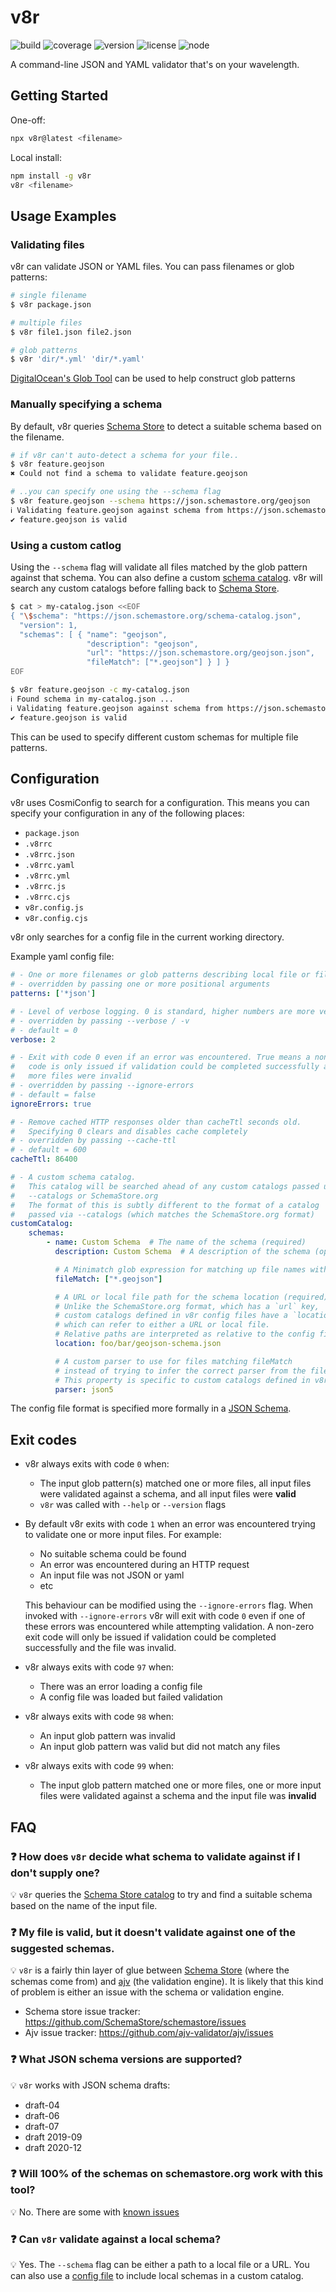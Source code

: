 # v8r

![build](https://raw.githubusercontent.com/chris48s/v8r/badges/.badges/main/build-status.svg)
![coverage](https://raw.githubusercontent.com/chris48s/v8r/badges/.badges/main/coverage.svg)
![version](https://raw.githubusercontent.com/chris48s/v8r/badges/.badges/main/package-version.svg)
![license](https://raw.githubusercontent.com/chris48s/v8r/badges/.badges/main/package-license.svg)
![node](https://raw.githubusercontent.com/chris48s/v8r/badges/.badges/main/package-node-version.svg)

A command-line JSON and YAML validator that's on your wavelength.

## Getting Started

One-off:
```bash
npx v8r@latest <filename>
```

Local install:
```bash
npm install -g v8r
v8r <filename>
```

## Usage Examples

### Validating files

v8r can validate JSON or YAML files. You can pass filenames or glob patterns:

```bash
# single filename
$ v8r package.json

# multiple files
$ v8r file1.json file2.json

# glob patterns
$ v8r 'dir/*.yml' 'dir/*.yaml'
```

[DigitalOcean's Glob Tool](https://www.digitalocean.com/community/tools/glob) can be used to help construct glob patterns

### Manually specifying a schema

By default, v8r queries [Schema Store](https://www.schemastore.org/) to detect a suitable schema based on the filename.

```bash
# if v8r can't auto-detect a schema for your file..
$ v8r feature.geojson
✖ Could not find a schema to validate feature.geojson

# ..you can specify one using the --schema flag
$ v8r feature.geojson --schema https://json.schemastore.org/geojson
ℹ Validating feature.geojson against schema from https://json.schemastore.org/geojson ...
✔ feature.geojson is valid
```

### Using a custom catlog

Using the `--schema` flag will validate all files matched by the glob pattern against that schema. You can also define a custom [schema catalog](https://json.schemastore.org/schema-catalog.json). v8r will search any custom catalogs before falling back to [Schema Store](https://www.schemastore.org/).

```bash
$ cat > my-catalog.json <<EOF
{ "\$schema": "https://json.schemastore.org/schema-catalog.json",
  "version": 1,
  "schemas": [ { "name": "geojson",
                 "description": "geojson",
                 "url": "https://json.schemastore.org/geojson.json",
                 "fileMatch": ["*.geojson"] } ] }
EOF

$ v8r feature.geojson -c my-catalog.json
ℹ Found schema in my-catalog.json ...
ℹ Validating feature.geojson against schema from https://json.schemastore.org/geojson ...
✔ feature.geojson is valid
```

This can be used to specify different custom schemas for multiple file patterns.

## Configuration

v8r uses CosmiConfig to search for a configuration. This means you can specify your configuration in any of the following places:

- `package.json`
- `.v8rrc`
- `.v8rrc.json`
- `.v8rrc.yaml`
- `.v8rrc.yml`
- `.v8rrc.js`
- `.v8rrc.cjs`
- `v8r.config.js`
- `v8r.config.cjs`

v8r only searches for a config file in the current working directory.

Example yaml config file:

```yaml
# - One or more filenames or glob patterns describing local file or files to validate
# - overridden by passing one or more positional arguments
patterns: ['*json']

# - Level of verbose logging. 0 is standard, higher numbers are more verbose
# - overridden by passing --verbose / -v
# - default = 0
verbose: 2

# - Exit with code 0 even if an error was encountered. True means a non-zero exit
#   code is only issued if validation could be completed successfully and one or
#   more files were invalid
# - overridden by passing --ignore-errors
# - default = false
ignoreErrors: true

# - Remove cached HTTP responses older than cacheTtl seconds old.
#   Specifying 0 clears and disables cache completely
# - overridden by passing --cache-ttl
# - default = 600
cacheTtl: 86400

# - A custom schema catalog.
#   This catalog will be searched ahead of any custom catalogs passed using
#   --catalogs or SchemaStore.org
#   The format of this is subtly different to the format of a catalog
#   passed via --catalogs (which matches the SchemaStore.org format)
customCatalog:
    schemas:
        - name: Custom Schema  # The name of the schema (required)
          description: Custom Schema  # A description of the schema (optional)

          # A Minimatch glob expression for matching up file names with a schema (required)
          fileMatch: ["*.geojson"]

          # A URL or local file path for the schema location (required)
          # Unlike the SchemaStore.org format, which has a `url` key,
          # custom catalogs defined in v8r config files have a `location` key
          # which can refer to either a URL or local file.
          # Relative paths are interpreted as relative to the config file location.
          location: foo/bar/geojson-schema.json

          # A custom parser to use for files matching fileMatch
          # instead of trying to infer the correct parser from the filename (optional)
          # This property is specific to custom catalogs defined in v8r config files
          parser: json5
```

The config file format is specified more formally in a [JSON Schema](config-schema.json).

## Exit codes

* v8r always exits with code `0` when:
    * The input glob pattern(s) matched one or more files, all input files were validated against a schema, and all input files were **valid**
    * `v8r` was called with `--help` or `--version` flags

* By default v8r exits with code `1` when an error was encountered trying to validate one or more input files. For example:
    * No suitable schema could be found
    * An error was encountered during an HTTP request
    * An input file was not JSON or yaml
    * etc

    This behaviour can be modified using the `--ignore-errors` flag. When invoked with `--ignore-errors` v8r will exit with code `0` even if one of these errors was encountered while attempting validation. A non-zero exit code will only be issued if validation could be completed successfully and the file was invalid.

* v8r always exits with code `97` when:
    * There was an error loading a config file
    * A config file was loaded but failed validation

* v8r always exits with code `98` when:
    * An input glob pattern was invalid
    * An input glob pattern was valid but did not match any files

* v8r always exits with code `99` when:
    * The input glob pattern matched one or more files, one or more input files were validated against a schema and the input file was **invalid**

## FAQ

### ❓ How does `v8r` decide what schema to validate against if I don't supply one?

💡 `v8r` queries the [Schema Store catalog](https://www.schemastore.org/) to try and find a suitable schema based on the name of the input file.

### ❓ My file is valid, but it doesn't validate against one of the suggested schemas.

💡 `v8r` is a fairly thin layer of glue between [Schema Store](https://www.schemastore.org/) (where the schemas come from) and [ajv](https://www.npmjs.com/package/ajv) (the validation engine). It is likely that this kind of problem is either an issue with the schema or validation engine.

* Schema store issue tracker: https://github.com/SchemaStore/schemastore/issues
* Ajv issue tracker: https://github.com/ajv-validator/ajv/issues

### ❓ What JSON schema versions are supported?

💡 `v8r` works with JSON schema drafts:

* draft-04
* draft-06
* draft-07
* draft 2019-09
* draft 2020-12

### ❓ Will 100% of the schemas on schemastore.org work with this tool?

💡 No. There are some with [known issues](https://github.com/chris48s/v8r/issues/18)

### ❓ Can `v8r` validate against a local schema?

💡 Yes. The `--schema` flag can be either a path to a local file or a URL. You can also use a [config file](#configuration) to include local schemas in a custom catalog.
